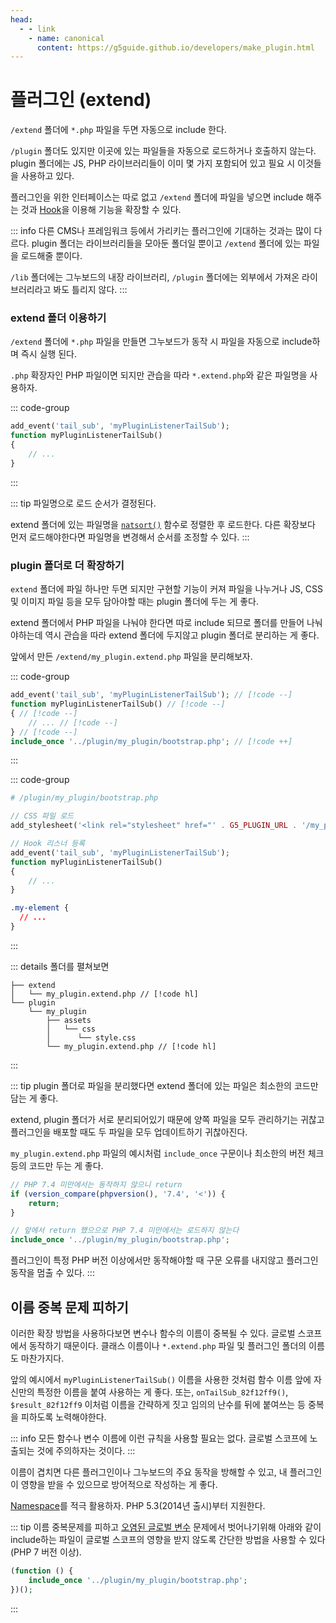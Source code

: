 ```yaml
---
head:
  - - link
    - name: canonical
      content: https://g5guide.github.io/developers/make_plugin.html
---
```


# 플러그인 (extend)

`/extend` 폴더에 `*.php` 파일을 두면 자동으로 include 한다.

`/plugin` 폴더도 있지만 이곳에 있는 파일들을 자동으로 로드하거나 호출하지 않는다. plugin 폴더에는 JS, PHP 라이브러리들이 이미 몇 가지 포함되어 있고 필요 시 이것들을 사용하고 있다.

플러그인을 위한 인터페이스는 따로 없고 `/extend` 폴더에 파일을 넣으면 include 해주는 것과 [Hook](/developers/hook)을 이용해 기능을 확장할 수 있다.

::: info
다른 CMS나 프레임워크 등에서 가리키는 플러그인에 기대하는 것과는 많이 다르다. plugin 폴더는 라이브러리들을 모아둔 폴더일 뿐이고 `/extend` 폴더에 있는 파일을 로드해줄 뿐이다.

`/lib` 폴더에는 그누보드의 내장 라이브러리, `/plugin` 폴더에는 외부에서 가져온 라이브러리라고 봐도 틀리지 않다.
:::

### extend 폴더 이용하기

`/extend` 폴더에 `*.php` 파일을 만들면 그누보드가 동작 시 파일을 자동으로 include하며 즉시 실행 된다.

`.php` 확장자인 PHP 파일이면 되지만 관습을 따라 `*.extend.php`와 같은 파일명을 사용하자.

::: code-group

```php [/extend/my_plugin.extend.php]
add_event('tail_sub', 'myPluginListenerTailSub');
function myPluginListenerTailSub()
{
    // ...
}
```

:::

::: tip
파일명으로 로드 순서가 결정된다.

extend 폴더에 있는 파일명을 [`natsort()`](https://www.php.net/manual/en/function.natsort.php) 함수로 정렬한 후 로드한다. 다른 확장보다 먼저 로드해야한다면 파일명을 변경해서 순서를 조정할 수 있다.
:::

### plugin 폴더로 더 확장하기

`extend` 폴더에 파일 하나만 두면 되지만 구현할 기능이 커져 파일을 나누거나 JS, CSS 및 이미지 파일 등을 모두 담아야할 때는 plugin 폴더에 두는 게 좋다.

extend 폴더에서 PHP 파일을 나눠야 한다면 따로 include 되므로 폴더를 만들어 나눠야하는데 역시 관습을 따라 extend 폴더에 두지않고 plugin 폴더로 분리하는 게 좋다.

앞에서 만든 `/extend/my_plugin.extend.php` 파일을 분리해보자.

::: code-group

```php [/extend/my_plugin.extend.php]
add_event('tail_sub', 'myPluginListenerTailSub'); // [!code --]
function myPluginListenerTailSub() // [!code --]
{ // [!code --]
    // ... // [!code --]
} // [!code --]
include_once '../plugin/my_plugin/bootstrap.php'; // [!code ++]
```

:::

::: code-group

```php [/plugin/my_plugin/bootstrap.php]
# /plugin/my_plugin/bootstrap.php

// CSS 파일 로드
add_stylesheet('<link rel="stylesheet" href="' . G5_PLUGIN_URL . '/my_plugin/assets/css/style.css" />');

// Hook 리스너 등록
add_event('tail_sub', 'myPluginListenerTailSub');
function myPluginListenerTailSub()
{
    // ...
}
```

```css [/plugin/my_plugin/assets/css/style.css]
.my-element {
  // ...
}
```

:::

::: details 폴더를 펼쳐보면

```
├── extend
│   └── my_plugin.extend.php // [!code hl]
└── plugin
    └── my_plugin
        ├── assets
        │   └── css
        │      └── style.css
        └── my_plugin.extend.php // [!code hl]
```

:::

::: tip
plugin 폴더로 파일을 분리했다면 extend 폴더에 있는 파일은 최소한의 코드만 담는 게 좋다.

extend, plugin 폴더가 서로 분리되어있기 때문에 양쪽 파일을 모두 관리하기는 귀찮고 플러그인을 배포할 때도 두 파일을 모두 업데이트하기 귀찮아진다.

`my_plugin.extend.php` 파일의 예시처럼 `include_once` 구문이나 최소한의 버전 체크 등의 코드만 두는 게 좋다.

```php
// PHP 7.4 미만에서는 동작하지 않으니 return
if (version_compare(phpversion(), '7.4', '<')) {
    return;
}

// 앞에서 return 했으으로 PHP 7.4 미만에서는 로드하지 않는다
include_once '../plugin/my_plugin/bootstrap.php';
```

플러그인이 특정 PHP 버전 이상에서만 동작해야할 때 구문 오류를 내지않고 플러그인 동작을 멈출 수 있다.
:::

## 이름 중복 문제 피하기

이러한 확장 방법을 사용하다보면 변수나 함수의 이름이 중복될 수 있다. 글로벌 스코프에서 동작하기 때문이다. 클래스 이름이나 `*.extend.php` 파일 및 플러그인 폴더의 이름도 마찬가지다.

앞의 예시에서 `myPluginListenerTailSub()` 이름을 사용한 것처럼 함수 이름 앞에 자신만의 특정한 이름을 붙여 사용하는 게 좋다.
또는, `onTailSub_82f12ff9()`, `$result_82f12ff9` 이처럼 이름을 간략하게 짓고 임의의 난수를 뒤에 붙여쓰는 등 중복을 피하도록 노력해야한다.

::: info
모든 함수나 변수 이름에 이런 규칙을 사용할 필요는 없다. 글로벌 스코프에 노출되는 것에 주의하자는 것이다.
:::

이름이 겹치면 다른 플러그인이나 그누보드의 주요 동작을 방해할 수 있고, 내 플러그인이 영향을 받을 수 있으므로 방어적으로 작성하는 게 좋다.

[Namespace](https://www.php.net/manual/en/language.namespaces.rationale.php)를 적극 활용하자. PHP 5.3(2014년 출시)부터 지원한다.

::: tip
이름 중복문제를 피하고 [오염된 글로벌 변수](/developers/polluted_variables) 문제에서 벗어나기위해 아래와 같이 include하는 파일이 글로벌 스코프의 영향을 받지 않도록 간단한 방법을 사용할 수 있다(PHP 7 버전 이상).

```php
(function () {
    include_once '../plugin/my_plugin/bootstrap.php';
})();
```

:::
